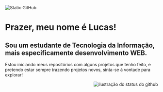 <img src="https://img.shields.io/static/v1?label=Overview&message=bonfantelucas&color=002333&style=for-the-badge&logo=GitHub" alt="Static GitHub">
<h1 align='left'>Prazer, meu nome é Lucas!</h1>
<h2 align='left'>Sou um estudante de Tecnologia da Informação, 
  mais especificamente desenvolvimento WEB.</h2>
<p align='left'>Estou iniciando meus repositórios com alguns projetos que tenho feito,
  e pretendo estar sempre trazendo projetos novos, sinta-se à vontade para explorar!</p>


<img align='right' src="https://github-readme-stats.vercel.app/api?username=bonfantelucas&show_icons=true&title_color=002333&text_color=159A9C&icon_color=002333&bg_color=B4BEC9&cache_seconds=2300" alt="ilustração do status do github">
